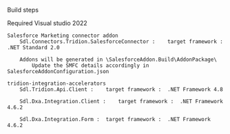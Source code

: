 Build steps

Required Visual studio 2022

	Salesforce Marketing connector addon 
		Sdl.Connectors.Tridion.SalesforceConnector :	target framework : .NET Standard 2.0
		
		Addons will be generated in \SalesforceAddon.Build\AddonPackage\
			Update the SMFC details accordingly in SalesforceAddonConfiguration.json
		
	tridion-integration-accelerators
		Sdl.Tridion.Api.Client :	target framework :  .NET Framework 4.8
		
		Sdl.Dxa.Integration.Client :	target framework :  .NET Framework 4.6.2
	  
		Sdl.Dxa.Integration.Form :	target framework :  .NET Framework 4.6.2
		 
